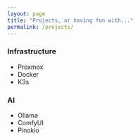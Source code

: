 ```yaml
---
layout: page
title: "Projects, or having fun with..."
permalink: /projects/
---
```


### Infrastructure

* Proxmox
* Docker
* K3s


### AI

* Ollama
* ComfyUI
* Pinokio
